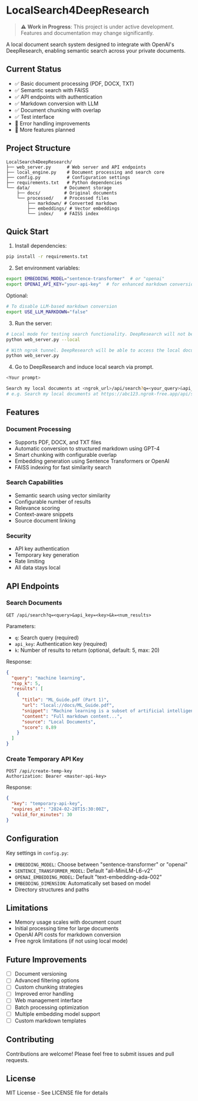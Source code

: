 # LocalSearch4DeepResearch

> ⚠️ **Work in Progress**: This project is under active development. Features and documentation may change significantly.

A local document search system designed to integrate with OpenAI's DeepResearch, enabling semantic search across your private documents.

## Current Status

- ✅ Basic document processing (PDF, DOCX, TXT)
- ✅ Semantic search with FAISS
- ✅ API endpoints with authentication
- ✅ Markdown conversion with LLM
- ✅ Document chunking with overlap
- ✅ Test interface
- 🚧 Error handling improvements
- 📝 More features planned

## Project Structure

```
LocalSearch4DeepResearch/
├── web_server.py      # Web server and API endpoints
├── local_engine.py    # Document processing and search core
├── config.py          # Configuration settings
├── requirements.txt   # Python dependencies
└── data/             # Document storage
    ├── docs/         # Original documents
    └── processed/    # Processed files
        ├── markdown/ # Converted markdown
        ├── embeddings/ # Vector embeddings
        └── index/    # FAISS index
```

## Quick Start

1. Install dependencies:
```bash
pip install -r requirements.txt
```

2. Set environment variables:
```bash
export EMBEDDING_MODEL="sentence-transformer"  # or "openai"
export OPENAI_API_KEY="your-api-key"  # for enhanced markdown conversion (default)
```

Optional:
```bash
# To disable LLM-based markdown conversion
export USE_LLM_MARKDOWN="false"
```

3. Run the server:
```bash
# Local mode for testing search functionality. DeepResearch will not be able to access the local documents.
python web_server.py --local

# With ngrok tunnel. DeepResearch will be able to access the local documents.
python web_server.py
```

4. Go to DeepResearch and induce local search via prompt.

```bash
<Your prompt>

Search my local documents at <ngrok_url>/api/search?q=<your_query>&api_key=<your_api_key>
# e.g. Search my local documents at https://abc123.ngrok-free.app/api/search?q=<your_query>&api_key=def456
```

## Features

### Document Processing
- Supports PDF, DOCX, and TXT files
- Automatic conversion to structured markdown using GPT-4
- Smart chunking with configurable overlap
- Embedding generation using Sentence Transformers or OpenAI
- FAISS indexing for fast similarity search

### Search Capabilities
- Semantic search using vector similarity
- Configurable number of results
- Relevance scoring
- Context-aware snippets
- Source document linking

### Security
- API key authentication
- Temporary key generation
- Rate limiting
- All data stays local

## API Endpoints

### Search Documents
```http
GET /api/search?q=<query>&api_key=<key>&k=<num_results>
```

Parameters:
- `q`: Search query (required)
- `api_key`: Authentication key (required)
- `k`: Number of results to return (optional, default: 5, max: 20)

Response:
```json
{
  "query": "machine learning",
  "top_k": 5,
  "results": [
    {
      "title": "ML_Guide.pdf (Part 1)", 
      "url": "local://docs/ML_Guide.pdf",
      "snippet": "Machine learning is a subset of artificial intelligence...",
      "content": "Full markdown content...",
      "source": "Local Documents",
      "score": 0.89
    }
  ]
}
```

### Create Temporary API Key
```http
POST /api/create-temp-key
Authorization: Bearer <master-api-key>
```

Response:
```json
{
  "key": "temporary-api-key",
  "expires_at": "2024-02-20T15:30:00Z",
  "valid_for_minutes": 30
}
```

## Configuration

Key settings in `config.py`:
- `EMBEDDING_MODEL`: Choose between "sentence-transformer" or "openai"
- `SENTENCE_TRANSFORMER_MODEL`: Default "all-MiniLM-L6-v2"
- `OPENAI_EMBEDDING_MODEL`: Default "text-embedding-ada-002"
- `EMBEDDING_DIMENSION`: Automatically set based on model
- Directory structures and paths

## Limitations

- Memory usage scales with document count
- Initial processing time for large documents
- OpenAI API costs for markdown conversion
- Free ngrok limitations (if not using local mode)

## Future Improvements

- [ ] Document versioning
- [ ] Advanced filtering options
- [ ] Custom chunking strategies
- [ ] Improved error handling
- [ ] Web management interface
- [ ] Batch processing optimization
- [ ] Multiple embedding model support
- [ ] Custom markdown templates

## Contributing

Contributions are welcome! Please feel free to submit issues and pull requests.

## License

MIT License - See LICENSE file for details

